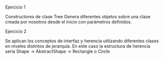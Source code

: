Ejercicio 1

Constructores de clase Tree
Genera diferentes objetos sobre una clase creada por nosotros desde el inicio con parámetros definidos.

Ejercicio 2

Se aplican los conceptos de interfaz y herencia utilizando diferentes clases en niveles distintos de jerarquía.
En este caso la estructura de herencia sería Shape -> AbstractShape -> Rectangle o Circle

